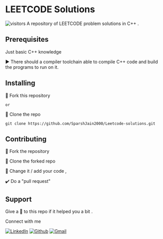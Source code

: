 # LEETCODE Solutions

![visitors](https://visitor-badge.laobi.icu/badge?page_id=SparshJain2000.Leetcode-solutions)
A repository of LEETCODE problem solutions in C++ .

## Prerequisites

Just basic C++ knowledge 

▶️ There should a compiler toolchain able to compile C++ code and build the programs to run on it.

## Installing

🍴 Fork this repository

```or```

👯 Clone the repo 
```
git clone https://github.com/SparshJain2000/Leetcode-solutions.git
```

## Contributing

🍴 Fork the repository

👯 Clone the forked repo 

📝 Change it / add your code ,

✔️ Do a "pull request"

## Support

Give a 🌟 to this repo if it helped you a bit .

Connect with me

<!-- <a href="https://www.linkedin.com/in/sparsh-jain-87379a168/" target="_blank"><img height="32" width="32" src="https://cdnjs.cloudflare.com/ajax/libs/ionicons/4.5.6/collection/build/ionicons/svg/logo-linkedin.svg" /></a>
<a href="https://www.instagram.com/sparsh._jain/" target="_blank"><img height="32" width="32" src="https://cdn.jsdelivr.net/npm/simple-icons@latest/icons/instagram.svg" /></a>
<a href="mailto:jainsparsh0801@gmail.com"><img height="32" width="32" src="https://static.thenounproject.com/png/29587-200.png" /></a> -->
[![LinkedIn](https://img.shields.io/static/v1.svg?label=connect&message=@SparshJain&color=success&logo=linkedin&style=for-the-badge&logoColor=white&colorA=blue)](https://www.linkedin.com/in/sparsh-jain-87379a168/) [![Github](https://img.shields.io/static/v1.svg?label=follow&message=@SparshJain2000&color=grey&logo=github&style=for-the-badge&logoColor=white&colorA=black)](https://www.github.com/SparshJain2000/) [![Gmail](https://img.shields.io/static/v1.svg?message=jainsparsh0801@gmail.com&label=send&style=for-the-badge&logo=gmail&color=red&logoColor=red&colorA=grey&link=mailto:jainsparsh0801@gmail.com)](mailto:jainsparsh0801@gmail.com) 


